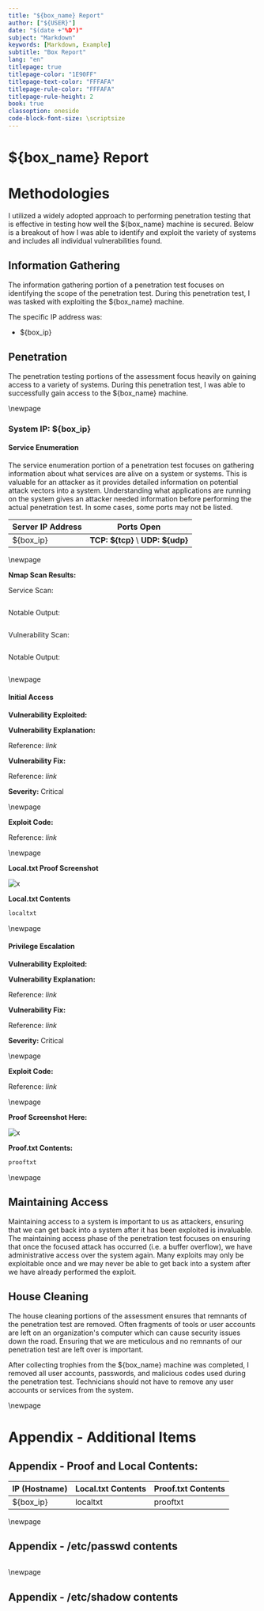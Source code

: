 ```yaml
---
title: "${box_name} Report"
author: ["${USER}"]
date: "$(date +"%D")"
subject: "Markdown"
keywords: [Markdown, Example]
subtitle: "Box Report"
lang: "en"
titlepage: true
titlepage-color: "1E90FF"
titlepage-text-color: "FFFAFA"
titlepage-rule-color: "FFFAFA"
titlepage-rule-height: 2
book: true
classoption: oneside
code-block-font-size: \scriptsize
---
```

# ${box_name} Report

# Methodologies

I utilized a widely adopted approach to performing penetration testing that is effective in testing how well the ${box_name} machine is secured.
Below is a breakout of how I was able to identify and exploit the variety of systems and includes all individual vulnerabilities found.

## Information Gathering

The information gathering portion of a penetration test focuses on identifying the scope of the penetration test.
During this penetration test, I was tasked with exploiting the ${box_name} machine.

The specific IP address was:

- ${box_ip}

## Penetration

The penetration testing portions of the assessment focus heavily on gaining access to a variety of systems.
During this penetration test, I was able to successfully gain access to the ${box_name} machine.

\\newpage

### System IP: ${box_ip}

#### Service Enumeration

The service enumeration portion of a penetration test focuses on gathering information about what services are alive on a system or systems.
This is valuable for an attacker as it provides detailed information on potential attack vectors into a system.
Understanding what applications are running on the system gives an attacker needed information before performing the actual penetration test.
In some cases, some ports may not be listed.

Server IP Address | Ports Open
------------------|----------------------------------------
${box_ip}      | **TCP: ${tcp}** \ **UDP: ${udp}**

\\newpage

**Nmap Scan Results:**

Service Scan:

```bash

```

Notable Output:

```txt

```

Vulnerability Scan:

```bash

```

Notable Output:

```txt

```

\\newpage

#### Initial Access

**Vulnerability Exploited:**

**Vulnerability Explanation:**

Reference: *link*

**Vulnerability Fix:**

Reference: *link*

**Severity:** Critical

\\newpage

**Exploit Code:**

Reference: *link*

\\newpage

**Local.txt Proof Screenshot**

![x](8-screenshots/image.png)

**Local.txt Contents**

```txt
localtxt
```

\\newpage

#### Privilege Escalation

**Vulnerability Exploited:**

**Vulnerability Explanation:**

Reference: *link*


**Vulnerability Fix:**

Reference: *link*

**Severity:** Critical

\\newpage

**Exploit Code:**

Reference: *link*

\\newpage

**Proof Screenshot Here:**

![x](8-screenshots/image.png)

**Proof.txt Contents:**

```txt
prooftxt
```

\\newpage

## Maintaining Access

Maintaining access to a system is important to us as attackers, ensuring that we can get back into a system after it has been exploited is invaluable.
The maintaining access phase of the penetration test focuses on ensuring that once the focused attack has occurred (i.e. a buffer overflow), we have administrative access over the system again.
Many exploits may only be exploitable once and we may never be able to get back into a system after we have already performed the exploit.

## House Cleaning

The house cleaning portions of the assessment ensures that remnants of the penetration test are removed.
Often fragments of tools or user accounts are left on an organization's computer which can cause security issues down the road.
Ensuring that we are meticulous and no remnants of our penetration test are left over is important.

After collecting trophies from the ${box_name} machine was completed, I removed all user accounts, passwords, and malicious codes used during the penetration test.
Technicians should not have to remove any user accounts or services from the system.

\\newpage

# Appendix - Additional Items

## Appendix - Proof and Local Contents:

IP (Hostname) | Local.txt Contents | Proof.txt Contents
--------------|--------------------|-------------------
${box_ip}   |  localtxt | prooftxt

\\newpage

## Appendix - /etc/passwd contents

```txt

```

\\newpage

## Appendix - /etc/shadow contents

```txt

```